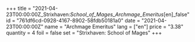 +++
title = "2021-04-23T00:00:00Z_Strixhaven:_School_of_Mages_Archmage_Emeritus_[en]_false"
id = "761df6cd-0928-4167-8902-58fdb50181a0"
date = "2021-04-23T00:00:00Z"
name = "Archmage Emeritus"
lang = ["en"]
price = "3.38"
quantity = 4
foil = false
set = "Strixhaven: School of Mages"
+++
